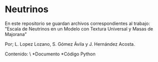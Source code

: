 # Neutrinos
En este repositorio se guardan archivos correspondientes al trabajo:
"Escala de Neutrinos en un Modelo con Textura Universal y Masas de Majorana"

Por; L. Lopez Lozano, S. Gómez Ávila y J. Hernández Acosta.

Contenido:
\\
*Documento
*Código Python
